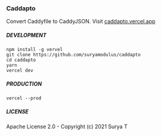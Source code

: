 ### Caddapto
Convert Caddyfile to CaddyJSON. Visit [caddapto.vercel.app](https://caddapto.vercel.app)

##### DEVELOPMENT
```
npm install -g vervel
git clone https://github.com/suryamodulus/caddapto
cd caddapto
yarn
vercel dev
```

##### PRODUCTION
```
vercel --prod
```

##### LICENSE
Apache License 2.0 - Copyright (c) 2021 Surya T